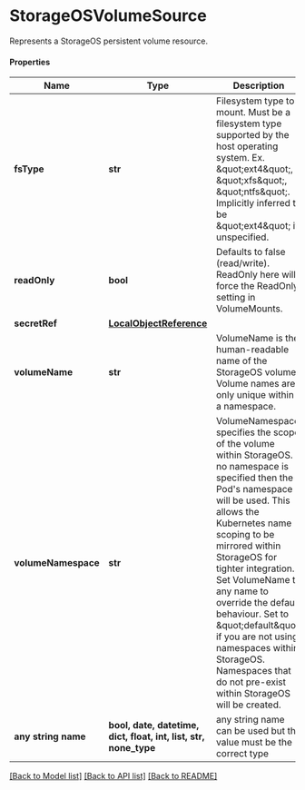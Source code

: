 # StorageOSVolumeSource

Represents a StorageOS persistent volume resource.

#### Properties
Name | Type | Description | Notes
------------ | ------------- | ------------- | -------------
**fsType** | **str** | Filesystem type to mount. Must be a filesystem type supported by the host operating system. Ex. \&quot;ext4\&quot;, \&quot;xfs\&quot;, \&quot;ntfs\&quot;. Implicitly inferred to be \&quot;ext4\&quot; if unspecified. | [optional] 
**readOnly** | **bool** | Defaults to false (read/write). ReadOnly here will force the ReadOnly setting in VolumeMounts. | [optional] 
**secretRef** | [**LocalObjectReference**](LocalObjectReference.md) |  | [optional] 
**volumeName** | **str** | VolumeName is the human-readable name of the StorageOS volume.  Volume names are only unique within a namespace. | [optional] 
**volumeNamespace** | **str** | VolumeNamespace specifies the scope of the volume within StorageOS.  If no namespace is specified then the Pod&#x27;s namespace will be used.  This allows the Kubernetes name scoping to be mirrored within StorageOS for tighter integration. Set VolumeName to any name to override the default behaviour. Set to \&quot;default\&quot; if you are not using namespaces within StorageOS. Namespaces that do not pre-exist within StorageOS will be created. | [optional] 
**any string name** | **bool, date, datetime, dict, float, int, list, str, none_type** | any string name can be used but the value must be the correct type | [optional]

[[Back to Model list]](../README.md#documentation-for-models) [[Back to API list]](../README.md#documentation-for-api-endpoints) [[Back to README]](../README.md)

